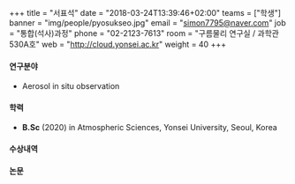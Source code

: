 +++
title = "서표석"
date = "2018-03-24T13:39:46+02:00"
teams = ["학생"]
banner = "img/people/pyosukseo.jpg"
email = "simon7795@naver.com"
job = "통합(석사)과정"
phone = "02-2123-7613"
room = "구름물리 연구실 / 과학관 530A호"
web = "http://cloud.yonsei.ac.kr"
weight = 40
+++

#### 연구분야
+ Aerosol in situ observation

#### 학력
 + **B.Sc** (2020) in Atmospheric Sciences, Yonsei University, Seoul, Korea

#### 수상내역

#### 논문
